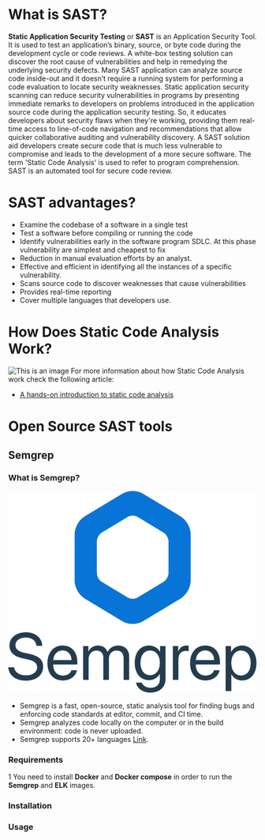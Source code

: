 # What is SAST? 
**Static Application Security Testing** or **SAST** is an Application Security Tool. It is used to test an application’s binary, source, or byte code during the development cycle or code reviews. A white-box testing solution can discover the root cause of vulnerabilities and help in remedying the underlying security defects. Many SAST application can analyze source code inside-out and it doesn’t require a running system for performing a code evaluation to locate security weaknesses.
Static application security scanning can reduce security vulnerabilities in programs by presenting immediate remarks to developers on problems introduced in the application source code during the application security testing. So, it educates developers about security flaws when they're working, providing them real-time access to line-of-code navigation and recommendations that allow quicker collaborative auditing and vulnerability discovery. A SAST solution aid developers create secure code that is much less vulnerable to compromise and leads to the development of a more secure software.
The term 'Static Code Analysis' is used to refer to program comprehension. SAST is an automated tool for secure code review.
# SAST advantages?
- Examine the codebase of a software in a single test
- Test a software before compiling or running the code
- Identify vulnerabilities early in the software program SDLC. At this phase vulnerability are simplest and cheapest to fix
- Reduction in manual evaluation efforts by an analyst.
- Effective and efficient in identifying all the instances of a specific vulnerability.
- Scans source code to discover weaknesses that cause vulnerabilities
- Provides real-time reporting
- Cover multiple languages that developers use.
# How Does Static Code Analysis Work?
![This is an image](https://deepsource.io/images/blog/static-analysis-python/pipeline.png)
For more information about how Static Code Analysis work check the following article:
- [A hands-on introduction to static code analysis](https://deepsource.io/blog/introduction-static-code-analysis/)
# Open Source SAST tools
## Semgrep
### What is Semgrep?
![This is an image](https://raw.githubusercontent.com/returntocorp/semgrep/develop/semgrep.svg)
- Semgrep is a fast, open-source, static analysis tool for finding bugs and enforcing code standards at editor, commit, and CI time.
- Semgrep analyzes code locally on the computer or in the build environment: code is never uploaded.
- Semgrep supports 20+ languages [Link](https://semgrep.dev/docs/).
### Requirements
1 You need to install **Docker** and **Docker compose** in order to run the **Semgrep** and **ELK** images.
### Installation
### Usage

